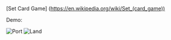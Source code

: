 [Set Card Game] (https://en.wikipedia.org/wiki/Set_(card_game))

Demo:

![Port](1.gif)
![Land](2.gif)

